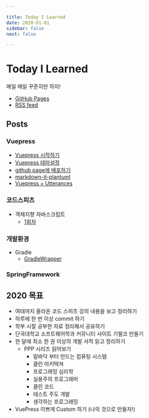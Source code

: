 ```yaml
---

title: Today I Learned
date: 2020-01-01
sidebar: false
next: false

---
```


# Today I Learned

매일 매일 꾸준히만 하자!

- [GitHub Pages](./)
- [RSS feed](./rss.xml)

## Posts

### Vuepress
- [Vuepress 시작하기](./Vuepress/Stater)
- [Vuepress 테마설정](./Vuepress/Theme)
- [github page에 배포하기](./Vuepress/Deploy)
- [markdown-it-plantuml](./Vuepress/Plantuml)
- [Vuepress + Utterances](./Vuepress/Utterances)

### 코드스피츠
- 객체지향 자바스크립트
  - [1회차](./CodeSpitz/Object-Oriented-Javascript/Intro/)

### 개발환경
- Gradle
  - [GradleWrapper](./Gradle/GradleWrapper/)

### SpringFramework

## 2020 목표
- 여태까지 올라온 코드 스피츠 강의 내용을 보고 정리하기
- 하루에 한 번 이상 commit 하기
- 학부 시절 공부한 자료 정리해서 공유하기
- 단국대학교 소프트웨어학과 커뮤니티 사이트 기필코 만들기
- 한 달에 최소 한 권 이상의 개발 서적 읽고 정리하기
  - PPP 시리즈 읽어보기
    - 밑바닥 부터 만드는 컴퓨팅 시스템
    - 클린 아키텍쳐
    - 프로그래밍 심리학
    - 실용주의 프로그래머
    - 클린 코드
    - 테스트 주도 개발
    - 생각하는 프로그래밍
- VuePress 이쁘게 Custom 하기 (나의 것으로 만들자!)
